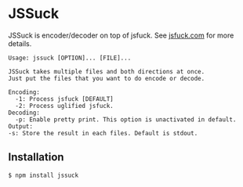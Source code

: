 JSSuck
=======

JSSuck is encoder/decoder on top of jsfuck.
See [jsfuck.com][1] for more details.

```
Usage: jssuck [OPTION]... [FILE]...

JSSuck takes multiple files and both directions at once.
Just put the files that you want to do encode or decode.

Encoding:
  -1: Process jsfuck [DEFAULT]
  -2: Process uglified jsfuck.
Decoding:
  -p: Enable pretty print. This option is unactivated in default.
Output:
-s: Store the result in each files. Default is stdout.
```

## Installation

```sh
$ npm install jssuck
```

[1]: http://www.jsfuck.com
